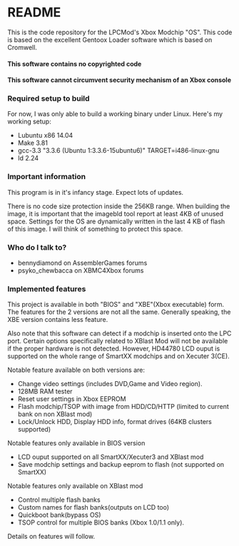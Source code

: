 # README #

This is the code repository for the LPCMod's Xbox Modchip "OS".
This code is based on the excellent Gentoox Loader software which is based on Cromwell.
#### This software contains no copyrighted code ####
#### This software cannot circumvent security mechanism of an Xbox console ####

### Required setup to build ###

For now, I was only able to build a working binary under Linux.
Here's my working setup:

* Lubuntu x86 14.04
* Make 3.81
* gcc-3.3 "3.3.6 (Ubuntu 1:3.3.6-15ubuntu6)" TARGET=i486-linux-gnu
* ld 2.24


### Important information ###

This program is in it's infancy stage. Expect lots of updates.

There is no code size protection inside the 256KB range. When building the image, it is important that the imagebld tool report at least 4KB of unused space. Settings for the OS are dynamically written in the last 4 KB of flash of this image. I will think of something to protect this space.

### Who do I talk to? ###

* bennydiamond on AssemblerGames forums
* psyko_chewbacca on XBMC4Xbox forums


### Implemented features ###

This project is available in both "BIOS" and "XBE"(Xbox executable) form. The features for the 2 versions are not all the same. Generally speaking, the XBE version contains less feature. 

Also note that this software can detect if a modchip is inserted onto the LPC port. Certain options specifically related to XBlast Mod will not be available if the proper hardware is not detected. However, HD44780 LCD ouput is supported on the whole range of SmartXX modchips and on Xecuter 3(CE).

Notable feature available on both versions are:

* Change video settings (includes DVD,Game and Video region).
* 128MB RAM tester
* Reset user settings in Xbox EEPROM
* Flash modchip/TSOP with image from HDD/CD/HTTP (limited to current bank on non XBlast mod)
* Lock/Unlock HDD, Display HDD info, format drives (64KB clusters supported)

Notable features only available in BIOS version

* LCD ouput supported on all SmartXX/Xecuter3 and XBlast mod
* Save modchip settings and backup eeprom to flash (not supported on SmartXX)

Notable features only available on XBlast mod

* Control multiple flash banks
* Custom names for flash banks(outputs on LCD too)
* Quickboot bank(bypass OS)
* TSOP control for multiple BIOS banks (Xbox 1.0/1.1 only).

Details on features will follow.